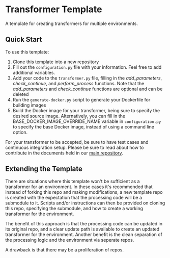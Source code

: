# Transformer Template
A template for creating transformers for multiple environments.

## Quick Start
To use this template:
1. Clone this template into a new repository
2. Fill out the `configuration.py` file with your information. Feel free to add additional variables.
3. Add your code to the `transformer.py` file, filling in the *add_parameters*, *check_continue*, and *perform_process* functions. Note that the *add_parameters* and *check_continue* functions are optional and can be deleted
4. Run the `generate-docker.py` script to generate your Dockerfile for building images
5. Build the Docker image for your transformer, being sure to specify the desired source image.
Alternatively, you can fill in the BASE_DOCKER_IMAGE_OVERRIDE_NAME variable in `configuration.py` to specify the base Docker image, instead of using a command line option.

For your transformer to be accepted, be sure to have test cases and continuous integration setup.
Please be sure to read about how to contribute in the documents held in our [main repository](https://github.com/AgPipeline/Organization-info).

## Extending the Template
There are situations where this template won't be sufficient as a transformer for an environment.
In these cases it's recommended that instead of forking this repo and making modifications, a new template repo is created with the expectation that the processing code will be a submodule to it.
Scripts and/or instructions can then be provided on cloning this repo, specifying the submodule, and how to create a working transformer for the environment.

The benefit of this approach is that the processing code can be updated in its original repo, and a clear update path is available to create an updated transformer for the environment.
Another benefit is the clean separation of the processing logic and the environment via seperate repos.

A drawback is that there may be a proliferation of repos.
